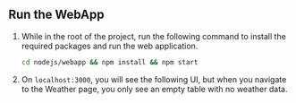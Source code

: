 ## Run the WebApp

1. While in the root of the project, run the following command to install the required packages and run the web application.

    ```bash
    cd nodejs/webapp && npm install && npm start
    ```

1. On `localhost:3000`, you will see the following UI, but when you navigate to the Weather page, you only see an empty table with no weather data.